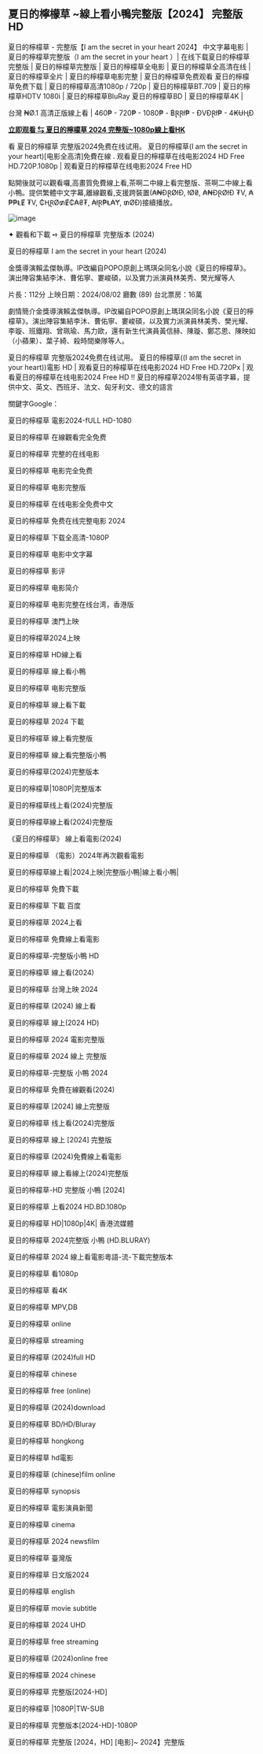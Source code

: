 ## 夏日的檸檬草 ~線上看小鴨完整版【2024】 完整版 HD

夏日的檸檬草 - 完整版【I am the secret in your heart 2024】 中文字幕电影 | 夏日的檸檬草完整版（I am the secret in your heart ）| 在线下载夏日的檸檬草完整版 | 夏日的檸檬草完整版 | 夏日的檸檬草全电影 | 夏日的檸檬草全高清在线 | 夏日的檸檬草全片 | 夏日的檸檬草电影完整 | 夏日的檸檬草免费观看 夏日的檸檬草免费下载 | 夏日的檸檬草高清1080p / 720p | 夏日的檸檬草BT.709 | 夏日的檸檬草HDTV 1080i | 夏日的檸檬草BluRay 夏日的檸檬草BD | 夏日的檸檬草4K |

台灣 ₦Ø.1 高清正版線上看 | 460₱ - 720₱ - 1080₱ - ฿ⱤⱤł₱ - ĐVĐⱤł₱ - 4₭ɄⱧĐ

<b><a href="https://hdmoviesworld.xyz/zh/movie/1261250" target="_blank"> 立即观看 ⇆ 夏日的檸檬草 2024 完整版~1080p線上看HK</b></a>

看 夏日的檸檬草 完整版2024免费在线试用。 夏日的檸檬草(I am the secret in your heart)[电影全高清]免費在線 . 观看夏日的檸檬草在线电影2024 HD Free HD.720P.1080p | 观看夏日的檸檬草在线电影2024 Free HD

點開後就可以觀看囉,高畫質免費線上看,茶啊二中線上看完整版、茶啊二中線上看小鴨。提供繁體中文字幕,離線觀看,支援跨裝置(₳₦ĐⱤØłĐ, łØ₴, ₳₦ĐⱤØłĐ ₮V, ₳₱₱ⱠɆ ₮V, ₵ⱧⱤØ₥Ɇ₵₳₴₮, ₳łⱤ₱Ⱡ₳Ɏ, ₥ØĐ)接續播放。

![image](https://github.com/user-attachments/assets/87c0a3bc-8539-4957-867f-bb44987176cb)

✦ 觀看和下載 ➺ 夏日的檸檬草 完整版本 (2024)

夏日的檸檬草 I am the secret in your heart (2024)

金獎導演賴孟傑執導。IP改編自POPO原創上瑪琪朵同名小說《夏日的檸檬草》。演出陣容集結李沐、曹佑寧、婁峻碩，以及實力派演員林美秀、樊光耀等人

片長：112分 上映日期：2024/08/02 廳數 (89) 台北票房：16萬

劇情簡介金獎導演賴孟傑執導。IP改編自POPO原創上瑪琪朵同名小說《夏日的檸檬草》。演出陣容集結李沐、曹佑寧、婁峻碩，以及實力派演員林美秀、樊光耀、李璇、班鐵翔、曾珮瑜、馬力歐，還有新生代演員黃信赫、陳璇、鄭芯恩、陳映如（小蘋果）、葉子綺、殺時間樂隊等人。

夏日的檸檬草 完整版2024免费在线试用。 夏日的檸檬草((I am the secret in your heart))電影 HD | 观看夏日的檸檬草在线电影2024 HD Free HD.720Px | 观看夏日的檸檬草在线电影2024 Free HD !! 夏日的檸檬草2024带有英语字幕，提供中文、英文、西班牙、法文、匈牙利文、德文的語言

關鍵字Google：

夏日的檸檬草 電影2024-fULL HD-1080

夏日的檸檬草 在線觀看完全免费

夏日的檸檬草 完整的在线电影

夏日的檸檬草 电影完全免费

夏日的檸檬草 电影完整版

夏日的檸檬草 在线电影全免费中文

夏日的檸檬草 免费在线完整电影 2024

夏日的檸檬草 下载全高清-1080P

夏日的檸檬草 电影中文字幕

夏日的檸檬草 影评

夏日的檸檬草 电影简介

夏日的檸檬草 电影完整在线台湾，香港版

夏日的檸檬草 澳門上映

夏日的檸檬草2024上映

夏日的檸檬草 HD線上看

夏日的檸檬草 線上看小鴨

夏日的檸檬草 电影完整版

夏日的檸檬草 線上看下載

夏日的檸檬草 2024 下載

夏日的檸檬草 線上看完整版

夏日的檸檬草 線上看完整版小鴨

夏日的檸檬草(2024)完整版本

夏日的檸檬草|1080P|完整版本

夏日的檸檬草线上看(2024)完整版

夏日的檸檬草線上看(2024)完整版

《夏日的檸檬草》 線上看電影(2024)

夏日的檸檬草 （電影）2024年再次觀看電影

夏日的檸檬草線上看|2024上映|完整版小鴨|線上看小鴨|

夏日的檸檬草 免費下載

夏日的檸檬草 下載 百度

夏日的檸檬草 2024上看

夏日的檸檬草 免費線上看電影

夏日的檸檬草-完整版小鴨 HD

夏日的檸檬草 線上看(2024)

夏日的檸檬草 台灣上映 2024

夏日的檸檬草 (2024) 線上看

夏日的檸檬草 線上(2024 HD)

夏日的檸檬草 2024 電影完整版

夏日的檸檬草 2024 線上 完整版

夏日的檸檬草-完整版 小鴨 2024

夏日的檸檬草 免費在線觀看(2024)

夏日的檸檬草 [2024] 線上完整版

夏日的檸檬草 线上看(2024)完整版

夏日的檸檬草 線上 [2024] 完整版

夏日的檸檬草 (2024)免費線上看電影

夏日的檸檬草 線上看線上(2024)完整版

夏日的檸檬草-HD 完整版 小鴨 [2024]

夏日的檸檬草 上看2024 HD.BD.1080p

夏日的檸檬草 HD|1080p|4K| 香港流媒體

夏日的檸檬草 2024完整版 小鴨 (HD.BLURAY)

夏日的檸檬草 2024 線上看電影粵語-流-下載完整版本

夏日的檸檬草 看1080p

夏日的檸檬草 看4K

夏日的檸檬草 MPV,DB

夏日的檸檬草 online

夏日的檸檬草 streaming

夏日的檸檬草 (2024)full HD

夏日的檸檬草 chinese

夏日的檸檬草 free (online)

夏日的檸檬草 (2024)download

夏日的檸檬草 BD/HD/Bluray

夏日的檸檬草 hongkong

夏日的檸檬草 hd電影

夏日的檸檬草 (chinese)film online

夏日的檸檬草 synopsis

夏日的檸檬草 電影演員新聞

夏日的檸檬草 cinema

夏日的檸檬草 2024 newsfilm

夏日的檸檬草 臺灣版

夏日的檸檬草 日文版2024

夏日的檸檬草 english

夏日的檸檬草 movie subtitle

夏日的檸檬草 2024 UHD

夏日的檸檬草 free streaming

夏日的檸檬草 (2024)online free

夏日的檸檬草 2024 chinese

夏日的檸檬草 完整版[2024-HD]

夏日的檸檬草 |1080P|TW-SUB

夏日的檸檬草 完整版本[2024-HD]-1080P

夏日的檸檬草 完整版 [2024，HD] [电影]~ 2024】完整版
